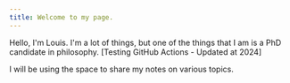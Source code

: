 ```yaml
---
title: Welcome to my page.
---
```


Hello, I'm Louis. I'm a lot of things, but one of the things that I am is a PhD candidate in philosophy. [Testing GitHub Actions - Updated at 2024]

I will be using the space to share my notes on various topics.